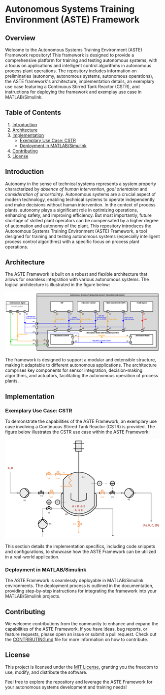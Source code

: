 # Autonomous Systems Training Environment (ASTE) Framework

## Overview

Welcome to the Autonomous Systems Training Environment (ASTE) Framework repository! This framework is designed to provide a comprehensive platform for training and testing autonomous systems, with a focus on applications and intelligent control algorithms in autonomous process plant operations. The repository includes information on preliminaries (autonomy, autonomous systems, autonomous operations), the ASTE framework's architecture, implementation details, an exemplary use case featuring a Continuous Stirred Tank Reactor (CSTR), and instructions for deploying the framework and exemplay use case in MATLAB/Simulink.

## Table of Contents

1. [Introduction](#introduction)
2. [Architecture](#architecture)
3. [Implementation](#implementation)
   - [Exemplary Use Case: CSTR](#exemplary-use-case-cstr)
   - [Deployment in MATLAB/Simulink](#deployment-in-matlab-simulink)
4. [Contributing](#contributing)
5. [License](#license)

## Introduction

Autonomy in the sense of technical systems represents a system property characterized by *absence of human intervention, goal orientation* and *consideration of uncertainty*. Autonomous systems are a crucial aspect of modern technology, enabling technical systems to operate independently and make decisions without human intervention. In the context of process plants, autonomy plays a significant role in optimizing operations, enhancing safety, and improving efficiency. But most importantly, future shortage of skilled plant operators can be compensated by a higher degree of automation and autonomy of the plant. This repository introduces the Autonomous Systems Training Environment (ASTE) Framework, a tool designed for training and testing autonomous systems (especially intelligent process control algorithms) with a specific focus on process plant operations.

## Architecture

The ASTE Framework is built on a robust and flexible architecture that allows for seamless integration with various autonomous systems. The logical architecture is illustrated in the figure below:

![ASTE Framework Architecture](figures/ASTE_Architecture.png)

The framework is designed to support a modular and extensible structure, making it adaptable to different autonomous applications. The architecture comprises key components for sensor integration, decision-making algorithms, and actuators, facilitating the autonomous operation of process plants.

## Implementation

### Exemplary Use Case: CSTR

To demonstrate the capabilities of the ASTE Framework, an exemplary use case involving a Continuous Stirred Tank Reactor (CSTR) is provided. The figure below illustrates the CSTR use case within the ASTE Framework:

![CSTR Use Case](figures/CSTR_FlowDiagram.png)

This section details the implementation specifics, including code snippets and configurations, to showcase how the ASTE Framework can be utilized in a real-world application.

### Deployment in MATLAB/Simulink

The ASTE Framework is seamlessly deployable in MATLAB/Simulink environments. The deployment process is outlined in the documentation, providing step-by-step instructions for integrating the framework into your MATLAB/Simulink projects.

## Contributing

We welcome contributions from the community to enhance and expand the capabilities of the ASTE Framework. If you have ideas, bug reports, or feature requests, please open an issue or submit a pull request. Check out the [CONTRIBUTING.md](CONTRIBUTING.md) file for more information on how to contribute.

## License

This project is licensed under the [MIT License](LICENSE), granting you the freedom to use, modify, and distribute the software.

Feel free to explore the repository and leverage the ASTE Framework for your autonomous systems development and training needs!
